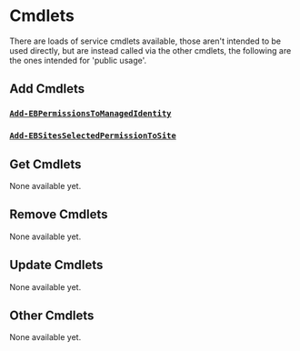 # Cmdlets

There are loads of service cmdlets available, those aren't intended to be used directly, but are instead called via the other cmdlets, the following are the ones intended for 'public usage'.

## Add Cmdlets

### [`Add-EBPermissionsToManagedIdentity`](./Add-EBPermissionsToManagedIdentity.md)

### [`Add-EBSitesSelectedPermissionToSite`](./Add-EBSitesSelectedPermissionToSite.md)

## Get Cmdlets

None available yet.

## Remove Cmdlets

None available yet.

## Update Cmdlets

None available yet.

## Other Cmdlets

None available yet.